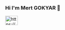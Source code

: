 ### Hi I'm Mert GOKYAR 👋
<img align="center" src="https://www.linkedin.com/in/mert-g%C3%B6kyar-042594202/" alt="https://www.linkedin.com/in/mert-g%C3%B6kyar-042594202/" height="30" width="40" style="max-width: 100%;">


<!--
- 🔭 I’m currently working on ...
- 🌱 I’m currently learning ...
-->
